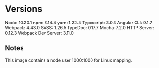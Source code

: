 # Versions

Node:                   10.20.1
npm:                    6.14.4
yarn:                   1.22.4
Typescript:             3.9.3
Angular CLI:            9.1.7
Webpack:                4.43.0
SASS:                   1.26.5
TypeDoc:                0.17.7
Mocha:                  7.2.0
HTTP Server:            0.12.3
Webpack Dev Server:     3.11.0

## Notes

This image contains a node user 1000:1000 for Linux mapping.
